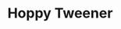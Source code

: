 ---
abv: 7.0%
alt:
availability: Keg
bitterness: 
description: This beer has late additions of citrusy northwest hops, which results in a deliciously balanced beer with a low bitterness. The citrus is restrained but adds another dimension to the beer.
gravity: 
hops: 
ibu: 40
img: southern-sour-blonde.jpg
layout: beer
malt: 
modal-id: hoppy-tweener
title: Hoppy Tweener
on-tap: yup
sourness: 
style: Saison
---